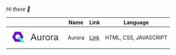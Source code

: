 *Hi there 👋*

| | Name |Link | Language|
| -------- | -------- | -------- | -------- | 
|![Aurora](Aurora.png) | Aurora    | [Link](https://aurora-ten.vercel.app/)   |HTML, CSS, JAVASCRIPT|




<!--
**AK-William/AK-William** is a ✨ _special_ ✨ repository because its `README.md` (this file) appears on your GitHub profile.

Here are some ideas to get you started:

- 🔭 I’m currently working on KEYfields...
- 🌱 I’m currently learning on C#...
- 👯 I’m looking to collaborate on ...
- 🤔 I’m looking for help with ...
- 💬 Ask me about ...
- 📫 How to reach me: ...
- 😄 Pronouns: ...
- ⚡ Fun fact: ...
-->
